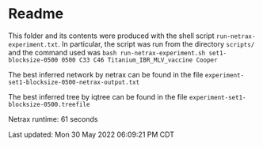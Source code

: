 # Readme

This folder and its contents were produced with the shell script
`run-netrax-experiment.txt`. In particular, the script was run from the
directory `scripts/` and the command used was `bash run-netrax-experiment.sh
set1-blocksize-0500 0500 C33 C46 Titanium_IBR_MLV_vaccine Cooper`

The best inferred network by netrax can be found in the file
`experiment-set1-blocksize-0500-netrax-output.txt`

The best inferred tree by iqtree can be found in the file
`experiment-set1-blocksize-0500.treefile`

Netrax runtime: 61 seconds

Last updated: Mon 30 May 2022 06:09:21 PM CDT
